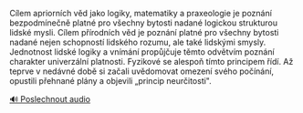
Cílem apriorních věd jako logiky, matematiky a praxeologie je poznání bezpodmínečně platné pro všechny bytosti nadané logickou strukturou lidské mysli. Cílem přírodních věd je poznání platné pro všechny bytosti nadané nejen schopností lidského rozumu, ale také lidskými smysly. Jednotnost lidské logiky a vnímání propůjčuje těmto odvětvím poznání charakter univerzální platnosti. Fyzikové se alespoň tímto principem řídí. Až teprve v nedávné době si začali uvědomovat omezení svého počínání, opustili přehnané plány a objevili „princip neurčitosti".

[🔊 Poslechnout audio](/data/7-paragraphs/audio/chapter_20/para_008-Clem-apriornch-vd-jako-logiky-matematiky-a-pra.mp3)
